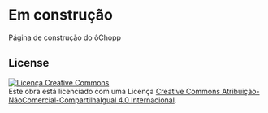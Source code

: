 # Em construção 
Página de construção do ôChopp

## License

[![Licença Creative Commons](https://i.creativecommons.org/l/by-nc-sa/4.0/80x15.png)](http://creativecommons.org/licenses/by-nc-sa/4.0/)  
Este obra está licenciado com uma Licença [Creative Commons Atribuição\-NãoComercial\-CompartilhaIgual 4.0 Internacional](http://creativecommons.org/licenses/by-nc-sa/4.0/).
